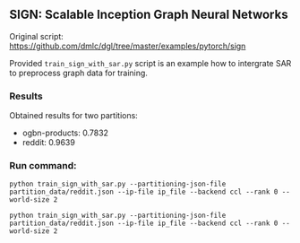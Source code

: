 ## SIGN: Scalable Inception Graph Neural Networks

Original script: https://github.com/dmlc/dgl/tree/master/examples/pytorch/sign

Provided `train_sign_with_sar.py` script is an example how to intergrate SAR to preprocess graph data for training.

### Results
Obtained results for two partitions:
- ogbn-products: 0.7832
- reddit: 0.9639

### Run command:

```
python train_sign_with_sar.py --partitioning-json-file partition_data/reddit.json --ip-file ip_file --backend ccl --rank 0 --world-size 2

python train_sign_with_sar.py --partitioning-json-file partition_data/reddit.json --ip-file ip_file --backend ccl --rank 0 --world-size 2
```